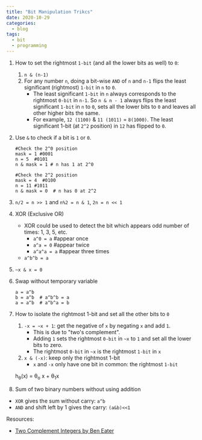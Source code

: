 ```yaml
---
title: "Bit Manipulation Trikcs"
date: 2020-10-29
categories:
  - blog
tags:
  - bit
  - programming
---
```


1. How to set the rightmost `1-bit` (and all the lower bits as well) to `0`:
    1. `n & (n-1)`
    2. For any number `n`, doing a bit-wise `AND` of `n` and `n-1` flips the least significant (rightmost) `1-bit` in `n` to `0`.
        * The least significant `1-bit` in `n` always corresponds to the rightmost `0-bit` in `n-1`. So `n & n - 1` always flips the least significant `1-bit` in `n` to `0`, sets all the lower bits to `0` and leaves all other higher bits the same.
        * For example, `12 (1100)` & `11 (1011)` = `8(1000)`. The least significant 1-bit (at `2^2` position) in `12` has flipped to `0`.

2. Use `&` to check if a bit is `1` or `0`.
    ```
    #Check the 2^0 position
    mask = 1 #0001
    n = 5  #0101
    n & mask = 1 # n has 1 at 2^0

    #Check the 2^2 position
    mask = 4  #0100
    n = 11 #1011
    n & mask = 0  # n has 0 at 2^2
    ```

3. `n/2 = n >> 1` and `n%2 = n & 1`, `2n = n << 1`

4. XOR (Exclusive OR)
    * XOR could be used to detect the bit which appears odd number of times: 1, 3, 5, etc.
      * `a^0 = a` #appear once
      * `a^a = 0` #appear twice
      * `a^a^a = a` #appear three times
    * `a^b^b = a` 

5. `~x & x = 0`

6. Swap without temporary variable
   ```
   a = a^b
   b = a^b  # a^b^b = a
   a = a^b  # a^b^a = b
   ```

7. How to isolate the rightmost 1-bit and set all the other bits to `0`
    1. `-x = ~x + 1`: get the negative of `x` by negating `x` and add `1`. 
        * This is due to "two's complement". 
        * Adding `1` sets the rightmost `0-bit` in `~x` to `1` and set all the lower bits to zero.
        * The rightmost `0-bit` in `~x` is the rightmost `1-bit` in `x`
    2. `x & (-x)`: keep only the rightmost 1-bit 
        * `x` and `-x` only have one bit in common: the rightmost `1-bit`


    h<sub>&theta;</sub>(x) = &theta;<sub>o</sub> x + &theta;<sub>1</sub>x

8. Sum of two binary numbers without using addition
  * `XOR` gives the sum without carry: `a^b`
  * `AND` and shift left by 1 gives the carry: `(a&b)<<1`

Resources:
* [Two Complement Integers by Ben Eater][Two-Complement-Integers]


[Two-Complement-Integers]: https://youtu.be/4qH4unVtJkE